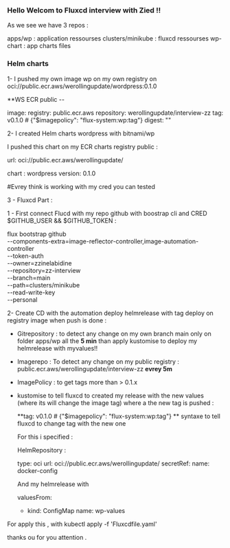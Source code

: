 ### Hello Welcom to Fluxcd interview with Zied !!


As we see we have 3 repos :

apps/wp : application ressourses
clusters/minikube : fluxcd ressourses
wp-chart : app charts files 


### Helm charts 

1- I pushed my own image wp on my own registry on oci://public.ecr.aws/werollingupdate/wordpress:0.1.0

**WS ECR public --  

image:
  registry: public.ecr.aws
  repository: werollingupdate/interview-zz 
  tag: v0.1.0   # {"$imagepolicy": "flux-system:wp:tag"}
  digest: ""


2- I created Helm charts wordpress with bitnami/wp  

I pushed this chart on my ECR charts registry public :

  url: oci://public.ecr.aws/werollingupdate/

  chart : wordpress 
  version: 0.1.0

#Evrey think is working with my cred you can tested

 3 - Fluxcd Part :


 1 - First connect Flucd with my repo github with boostrap cli and CRED $GITHUB_USER && $GITHUB_TOKEN  :



flux bootstrap github \
  --components-extra=image-reflector-controller,image-automation-controller \
  --token-auth \
  --owner=zzinelabidine \
  --repository=zz-interview \
  --branch=main \
  --path=clusters/minikube \
  --read-write-key \
  --personal


2-  Create CD with the automation deploy helmrelease with tag deploy on registry image when push is done   : 


* Gitrepository : to detect any change on my own branch main only on folder apps/wp all the **5 min** than apply kustomise to deploy my helmrelease with myvalues!!


* Imagerepo : To detect any change on my public registry : public.ecr.aws/werollingupdate/interview-zz **evrey 5m**

* ImagePolicy : to get tags more than > 0.1.x

* kustomise to tell fluxcd to created my release with the new values (where its will change the image tag) where a the new tag is pushed :

  **tag: v0.1.0   # {"$imagepolicy": "flux-system:wp:tag"} ** syntaxe to tell fluxcd to change tag with the new one 


  For this i specified :

  HelmRepository :


  type: oci
  url: oci://public.ecr.aws/werollingupdate/
   secretRef:
   name: docker-config
  
  And my helmrelease with 

   valuesFrom:
    - kind: ConfigMap
      name: wp-values


For apply this , with kubectl apply -f 'Fluxcdfile.yaml'

thanks ou for you attention .
